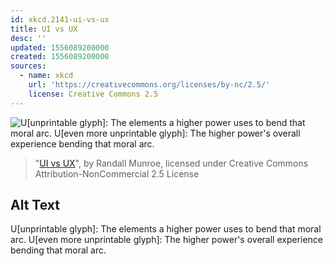 ```yaml
---
id: xkcd.2141-ui-vs-ux
title: UI vs UX
desc: ''
updated: 1556089200000
created: 1556089200000
sources:
  - name: xkcd
    url: 'https://creativecommons.org/licenses/by-nc/2.5/'
    license: Creative Commons 2.5
---
```

![U\[unprintable glyph\]: The elements a higher power uses to bend that moral arc. U[even more unprintable glyph]: The higher power's overall experience bending that moral arc.](https://imgs.xkcd.com/comics/ui_vs_ux.png)
> "[UI vs UX](https://xkcd.com/2141/)", by Randall Munroe, licensed under Creative Commons Attribution-NonCommercial 2.5 License

## Alt Text
U\[unprintable glyph\]: The elements a higher power uses to bend that moral arc. U[even more unprintable glyph]: The higher power's overall experience bending that moral arc.
